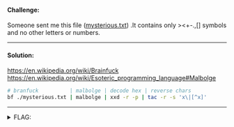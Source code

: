 #### Challenge:

Someone sent me this file ([mysterious.txt](./mysterious.txt ":ignore")) .It contains only ><+-.,[] symbols and no other letters or numbers.

---

#### Solution:

https://en.wikipedia.org/wiki/Brainfuck
https://en.wikipedia.org/wiki/Esoteric_programming_language#Malbolge

```bash
# branfuck          | malbolge | decode hex | reverse chars
bf ./mysterious.txt | malbolge | xxd -r -p | tac -r -s 'x\|[^x]'
```

---

<details><summary>FLAG:</summary>

```
d4rk{e50t3r1c_lAnguAg3_w1th_c@f3_b@b3_@t_1t5_b35t}c0de
```

</details>
